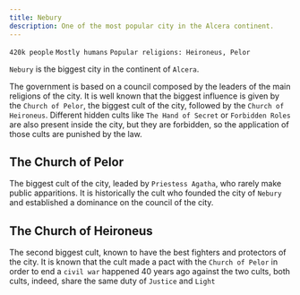 ```yaml
---
title: Nebury
description: One of the most popular city in the Alcera continent.
---
```


`420k people` `Mostly humans` `Popular religions: Heironeus, Pelor`

`Nebury` is the biggest city in the continent of `Alcera`.

The government is based on a council composed by the leaders of the main religions of the city. It is well known that the biggest influence is given by the `Church of Pelor`, the biggest cult of the city, followed by the `Church of Heironeus`. Different hidden cults like `The Hand of Secret` or `Forbidden Roles` are also present inside the city, but they are forbidden, so the application of those cults are punished by the law.

## The Church of Pelor

The biggest cult of the city, leaded by `Priestess Agatha`, who rarely make public apparitions. It is historically the cult who founded the city of `Nebury` and established a dominance on the council of the city.

## The Church of Heironeus

The second biggest cult, known to have the best fighters and protectors of the city. It is known that the cult made a pact with the `Church of Pelor` in order to end a `civil war` happened 40 years ago against the two cults, both cults, indeed, share the same duty of `Justice` and `Light`
